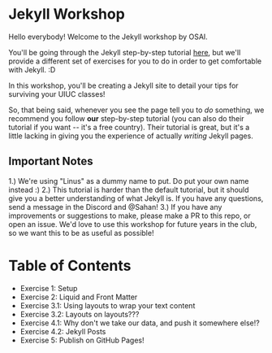 # Jekyll Workshop

Hello everybody! Welcome to the Jekyll workshop by OSAI.

You'll be going through the Jekyll step-by-step tutorial [here](https://jekyllrb.com/docs/step-by-step/01-setup/), but we'll provide a different set of exercises for you to do in order to get comfortable with Jekyll. :D

In this workshop, you'll be creating a Jekyll site to detail your tips for surviving your UIUC classes! 

So, that being said, whenever you see the page tell you to *do* something, we recommend you follow **our** step-by-step tutorial (you can also do their tutorial if you want -- it's a free country). Their tutorial is great, but it's a little lacking in giving you the experience of actually *writing* Jekyll pages.


## Important Notes

1.) We're using "Linus" as a dummy name to put. Do put your own name instead :)
2.) This tutorial is harder than the default tutorial, but it should give you a better understanding of what Jekyll is. If you have any questions, send a message in the Discord and @Sahan!
3.) If you have any improvements or suggestions to make, please make a PR to this repo, or open an issue. We'd love to use this workshop for future years in the club, so we want this to be as useful as possible!

# Table of Contents

* Exercise 1: Setup
* Exercise 2: Liquid and Front Matter
* Exercise 3.1: Using layouts to wrap your text content
* Exercise 3.2: Layouts on layouts???
* Exercise 4.1: Why don't we take our data, and push it somewhere else!?
* Exercise 4.2: Jekyll Posts
* Exercise 5: Publish on GitHub Pages!
